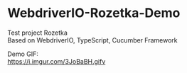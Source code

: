 # WebdriverIO-Rozetka-Demo
Test project Rozetka  
Based on WebdriverIO, TypeScript, Cucumber Framework 

Demo GIF:  
https://i.imgur.com/3JoBaBH.gifv  
